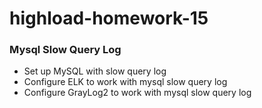 # highload-homework-15

### Mysql Slow Query Log
- Set up MySQL with slow query log
- Configure ELK to work with mysql slow query log
- Configure GrayLog2 to work with mysql slow query log

